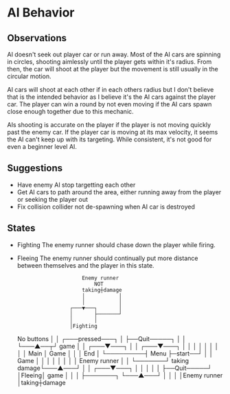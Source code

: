 # AI Behavior

## Observations

AI doesn't seek out player car or run away. Most of the AI cars are spinning in circles,
shooting aimlessly until the player gets within it's radius. From then, the car will shoot
at the player but the movement is still usually in the circular motion.

AI cars will shoot at each other if in each others radius but I don't believe that is the
intended behavior as I believe it's the AI cars against the player car. The player can
win a round by not even moving if the AI cars spawn close enough together due to this
mechanic.

AIs shooting is accurate on the player if the player is not moving quickly past the enemy
car. If the player car is moving at its max velocity, it seems the AI can't keep up with
its targeting. While consistent, it's not good for even a beginner level AI.

## Suggestions

* Have enemy AI stop targetting each other
* Get AI cars to path around the area, either running away from the player or seeking the player out
* Fix collision collider not de-spawning when AI car is destroyed

## States

- Fighting
The enemy runner should chase down the player while firing.

- Fleeing
The enemy runner should continually put more distance between themselves and the player in this state.

                           Enemy runner
                               NOT
                           taking┼damage
                           │           │
                           │           │
                       ┌───▼───┐       │
                       │       ├───────┘
                       │       │
                       │Fighting
  No buttons           │       │
┌───pressed───┐        │       ├──Quit─────┐
│             │        └───▲──┬┘  game     │
│         ┌───▼───┐        │  │        ┌───▼───┐
│         │       │        │  │        │       │
│         │ Main  │ Game   │  │        │ End   │
└─────────┤ Menu  ├─start──┘  │        │ Game  │
          │       │           │        │       │
          │       │       Enemy runner │       │
          └───────┘       taking damage└───▲───┘
                           │               │
                       ┌───▼───┐           │
                       │       │           │
                       │       ├──Quit─────┘
                       │Fleeing│  game
                       │       │
                       │       ├───────┐
                       └───▲───┘       │
                           │           │
                           │Enemy runner
                           │taking┼damage